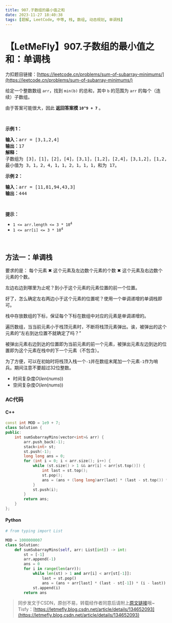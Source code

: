 ```yaml
---
title: 907.子数组的最小值之和
date: 2023-11-27 18:40:38
tags: [题解, LeetCode, 中等, 栈, 数组, 动态规划, 单调栈]
---
```


# 【LetMeFly】907.子数组的最小值之和：单调栈

力扣题目链接：[https://leetcode.cn/problems/sum-of-subarray-minimums/](https://leetcode.cn/problems/sum-of-subarray-minimums/)

<p>给定一个整数数组 <code>arr</code>，找到 <code>min(b)</code> 的总和，其中 <code>b</code> 的范围为 <code>arr</code> 的每个（连续）子数组。</p>

<p>由于答案可能很大，因此<strong> 返回答案模 <code>10^9 + 7</code></strong> 。</p>

<p> </p>

<p><strong>示例 1：</strong></p>

<pre>
<strong>输入：</strong>arr = [3,1,2,4]
<strong>输出：</strong>17
<strong>解释：
</strong>子数组为<strong> </strong>[3]，[1]，[2]，[4]，[3,1]，[1,2]，[2,4]，[3,1,2]，[1,2,4]，[3,1,2,4]。 
最小值为 3，1，2，4，1，1，2，1，1，1，和为 17。</pre>

<p><strong>示例 2：</strong></p>

<pre>
<strong>输入：</strong>arr = [11,81,94,43,3]
<strong>输出：</strong>444
</pre>

<p> </p>

<p><strong>提示：</strong></p>

<ul>
	<li><code>1 <= arr.length <= 3 * 10<sup>4</sup></code></li>
	<li><code>1 <= arr[i] <= 3 * 10<sup>4</sup></code></li>
</ul>

<p> </p>


    
## 方法一：单调栈

要求的是： 每个元素 ✖ 这个元素及左边数个元素的个数 ✖ 这个元素及右边数个元素的个数。

左边右边到哪里为止呢？到小于这个元素的元素位置的前一个位置。

好了，怎么确定左右两边小于这个元素的位置呢？使用一个单调递增的单调栈即可。

栈中存放数组的下标，保证每个下标在数组中对应的元素是单调递增的。

遍历数组，当当前元素小于栈顶元素时，不断将栈顶元素弹出。诶，被弹出的这个元素的“左右到达位置不就确定了吗？”

被弹出元素右边到达的位置即为当前元素的前一个元素，被弹出元素左边到达的位置即为这个元素在栈中的下一个元素（不包含）。

为了方便，可以在初始时将栈顶入栈一个```-1```并在数组末尾加一个元素```-1```作为哨兵。期间注意不要超过32位整数。

+ 时间复杂度$O(len(nums))$
+ 空间复杂度$O(len(nums))$

### AC代码

#### C++

```cpp
const int MOD = 1e9 + 7;
class Solution {
public:
    int sumSubarrayMins(vector<int>& arr) {
        arr.push_back(-1);
        stack<int> st;
        st.push(-1);
        long long ans = 0;
        for (int i = 0; i < arr.size(); i++) {
            while (st.size() > 1 && arr[i] < arr[st.top()]) {
                int last = st.top();
                st.pop();
                ans = (ans + (long long)arr[last] * (last - st.top()) * (i - last)) % MOD;
            }
            st.push(i);
        }
        return ans;
    }
};
```

#### Python

```python
# from typing import List

MOD = 1000000007
class Solution:
    def sumSubarrayMins(self, arr: List[int]) -> int:
        st = [-1]
        arr.append(-1)
        ans = 0
        for i in range(len(arr)):
            while len(st) > 1 and arr[i] < arr[st[-1]]:
                last = st.pop()
                ans = (ans + arr[last] * (last - st[-1]) * (i - last)) % MOD
            st.append(i)
        return ans
```

> 同步发文于CSDN，原创不易，转载经作者同意后请附上[原文链接](https://blog.letmefly.xyz/2023/11/27/LeetCode%200907.%E5%AD%90%E6%95%B0%E7%BB%84%E7%9A%84%E6%9C%80%E5%B0%8F%E5%80%BC%E4%B9%8B%E5%92%8C/)哦~
> Tisfy：[https://letmefly.blog.csdn.net/article/details/134652093](https://letmefly.blog.csdn.net/article/details/134652093)

